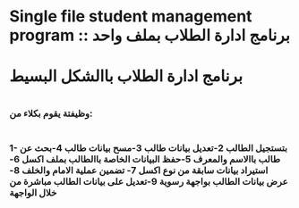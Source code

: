 # Single file student management program  :: برنامج ادارة الطلاب بملف واحد 
<h1> برنامج ادارة الطلاب باالشكل البسيط <h1/>
<h3> وظيفتة يقوم بكلاء من:<h3/>
<br color=red>
  1- بتستجيل الطالب 
  2-تعديل بيانات طالب
  3-مسح بيانات طالب
  4-بحث عن طالب باالاسم والمعرف
  5-حفظ البيانات الخاصة باالطالب بملف اكسل
  6-استيراد بيانات سابقة من نوع اكسل 
  7- تضمين عملية الامام والخلف 
  8- عرض بيانات الطالب بواجهة رسوية 
  9-تعديل على بيانات الطالب مباشرة من خلال الواجهة 
  <br/>
